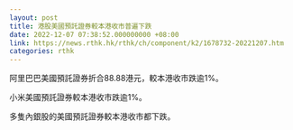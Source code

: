 ```yaml
---
layout: post
title: 港股美國預託證券較本港收市普遍下跌
date: 2022-12-07 07:38:52.000000000 +08:00
link: https://news.rthk.hk/rthk/ch/component/k2/1678732-20221207.htm
categories: rthk
---
```


阿里巴巴美國預託證券折合88.88港元，較本港收市跌逾1%。

小米美國預託證券較本港收市跌逾1%。

多隻內銀股的美國預託證券較本港收市都下跌。
